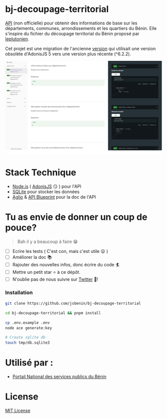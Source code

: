 # bj-decoupage-territorial

[API](https://bj-decoupage-territorial.herokuapp.com/) (non officielle) pour obtenir des informations de base sur les départements, communes, arrondissements et les quartiers du Bénin. Elle s'inspire du fichier du découpage territorial du Bénin proposé par [leplutonien](https://github.com/leplutonien/decoupage_territorial_benin).

Cet projet est une migration de l'ancienne [version](https://github.com/nioperas06/bj-decoupage-territorial) qui utilisait une version obsolète d'AdonisJS 5 vers une version plus récente (^6.2.2).

[![bj-decoupage-territorial](preview.png)](https://github.com/jsbenin/bj-decoupage-territorial)


# Stack Technique
* [Node.js](https://nodejs.org/en/) ( [AdonisJS](https://adonisjs.com/) 😏 ) pour l'API
* [SQLite](https://www.mysql.com/) pour stocker les données
* [Aglio](https://github.com/danielgtaylor/aglio) & [API Blueprint](https://apiblueprint.org/) pour la doc de l'API

# Tu as envie de donner un coup de pouce?
> Bah il y a beaucoup à faire 😁
* [ ] Ecrire les tests ( C'est con, mais c'est utile 😛 )
* [ ] Améliorer la doc 📚 
* [ ] Rajouter des nouvelles infos, donc écrire du code 🏄
* [ ] Mettre un petit star ⭐️ à ce dépôt.
* [ ] N'oublie pas de nous suivre sur [Twitter](https://twitter.com/jsbenincommunity) 👊!

### Installation
```bash 
git clone https://github.com/jsbenin/bj-decoupage-territorial
```
```bash
cd bj-decoupage-territorial && pnpm install 
```

```bash
cp .env.example .env
node ace generate:key
```

```bash
# Create sqlite db
touch tmp/db.sqlite3
```


# Utilisé par :
* [Portail National des services publics du Bénin](https://service-public.bj)

# License
[MIT License](LICENSE.md)
